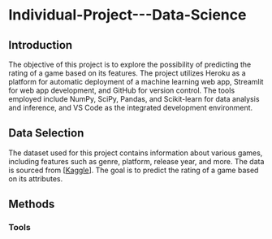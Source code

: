 # Individual-Project---Data-Science

## Introduction
The objective of this project is to explore the possibility of predicting the rating of a game based on its features. The project utilizes Heroku as a platform for automatic deployment of a machine learning web app, Streamlit for web app development, and GitHub for version control. The tools employed include NumPy, SciPy, Pandas, and Scikit-learn for data analysis and inference, and VS Code as the integrated development environment.

## Data Selection
The dataset used for this project contains information about various games, including features such as genre, platform, release year, and more. The data is sourced from [[Kaggle](https://www.kaggle.com/datasets/arnabchaki/popular-video-games-1980-2023)]. The goal is to predict the rating of a game based on its attributes.

## Methods
  ### Tools
